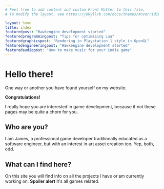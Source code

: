 ```yaml
---
# Feel free to add content and custom Front Matter to this file.
# To modify the layout, see https://jekyllrb.com/docs/themes/#overriding-theme-defaults

layout: home
title: index
featuredpost: "Hawkengine development started"
featuredprogrammingpost: "Tips for optimising Lua"
featuredgraphicspost: "Rendering in Playstation 1 style in OpenGL"
featuredengineeringpost: "Hawkengine development started"
featuredaudiopost: "How to make music for your indie game"
---
```

# Hello there!

One way or another you have found yourself on my website.

**Congratulations!**

I really hope you are interested in game development, because if not these pages may be quite a chore for you.

## Who are you?
I am James, a professional game developer traditionally educated as a software engineer, but with an interest in art asset creation too. Yep, both, odd.

## What can I find here?
On this site you will find info on all the projects I have or am currently working on. **Spoiler alert** it's all games related.